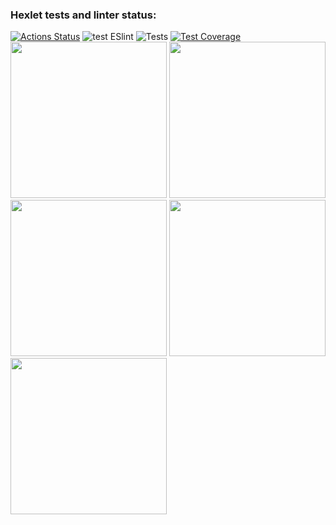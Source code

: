 ### Hexlet tests and linter status:
[![Actions Status](https://github.com/xaarxus/frontend-project-lvl2/workflows/hexlet-check/badge.svg)](https://github.com/xaarxus/frontend-project-lvl2/actions)
![test ESlint](https://github.com/xaarxus/frontend-project-lvl2/workflows/test%20ESlint/badge.svg)
![Tests](https://github.com/xaarxus/frontend-project-lvl2/workflows/Tests/badge.svg)
[![Test Coverage](https://api.codeclimate.com/v1/badges/c90f3ee78cd795768eeb/test_coverage)](https://codeclimate.com/github/xaarxus/frontend-project-lvl2/test_coverage)
<a href="https://asciinema.org/a/4ChXRrw5RiEhHIMe4yeGoX7HV"><img src="https://asciinema.org/a/4ChXRrw5RiEhHIMe4yeGoX7HV.png" width="250"/></a>
<a href="https://asciinema.org/a/NgVjUMcwrcW9O8sbsQe4q6f5n"><img src="https://asciinema.org/a/NgVjUMcwrcW9O8sbsQe4q6f5n.png" width="250"/></a>
<a href="https://asciinema.org/a/387222"><img src="https://asciinema.org/a/387222.png" width="250"/></a>
<a href="https://asciinema.org/a/387223"><img src="https://asciinema.org/a/387223.png" width="250"/></a>
<a href="https://asciinema.org/a/387463"><img src="https://asciinema.org/a/387463.png" width="250"/></a>
